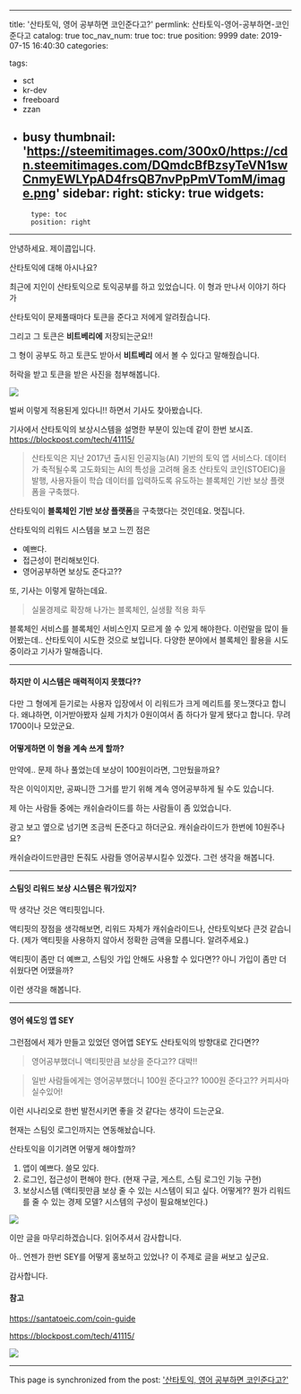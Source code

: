 
---
title: '산타토익, 영어 공부하면 코인준다고?'
permlink: 산타토익-영어-공부하면-코인준다고
catalog: true
toc_nav_num: true
toc: true
position: 9999
date: 2019-07-15 16:40:30
categories:

tags:
- sct
- kr-dev
- freeboard
- zzan
- busy
thumbnail: 'https://steemitimages.com/300x0/https://cdn.steemitimages.com/DQmdcBfBzsyTeVN1swCnmyEWLYpAD4frsQB7nvPpPmVTomM/image.png'
sidebar:
    right:
        sticky: true
widgets:
    -
        type: toc
        position: right
---


안녕하세요. 제이콥입니다.

산타토익에 대해 아시나요? 

최근에 지인이 산타토익으로 토익공부를 하고 있었습니다. 이 형과 만나서 이야기 하다가

산타토익이 문제풀때마다 토큰을 준다고 저에게 알려줬습니다.

그리고 그 토큰은 **비트베리에** 저장되는군요!!

그 형이 공부도 하고 토큰도 받아서 **비트베리** 에서 볼 수 있다고 말해줬습니다. 

허락을 받고 토큰을 받은 사진을 첨부해봅니다.

![](https://steemitimages.com/300x0/https://cdn.steemitimages.com/DQmdcBfBzsyTeVN1swCnmyEWLYpAD4frsQB7nvPpPmVTomM/image.png)

벌써 이렇게 적용된게 있다니!! 하면서 기사도 찾아봤습니다.

기사에서 산타토익의 보상시스템을 설명한 부분이 있는데 같이 한번 보시죠.
https://blockpost.com/tech/41115/

> 산타토익은 지난 2017년 출시된 인공지능(AI) 기반의 토익 앱 서비스다. 데이터가 축적될수록 고도화되는 AI의 특성을 고려해 올초 산타토익 코인(STOEIC)을 발행, 사용자들이 학습 데이터를 입력하도록 유도하는 블록체인 기반 보상 플랫폼을 구축했다.

산타토익이 **블록체인 기반 보상 플랫폼**을 구축했다는 것인데요. 멋집니다.

산타토익의 리워드 시스템을 보고 느낀 점은
* 예쁘다.
* 접근성이 편리해보인다.
* 영어공부하면 보상도 준다고??


또, 기사는 이렇게 말하는데요.
> 실물경제로 확장해 나가는 블록체인, 실생활 적용 화두

블록체인 서비스를 블록체인 서비스인지 모르게 쓸 수 있게 해야한다. 이런말을 많이 들어봤는데.. 산타토익이 시도한 것으로 보입니다. 다양한 분야에서 블록체인 활용을 시도중이라고 기사가 말해줍니다.

---

#### 하지만 이 시스템은 매력적이지 못했다??

다만 그 형에게 듣기로는 사용자 입장에서 이 리워드가 크게 메리트를 못느꼇다고 합니다. 왜냐하면, 이거받아봤자 실제 가치가 0원이여서 좀 하다가 말게 됐다고 합니다. 무려 1700이나 모았군요.

#### 어떻게하면 이 형을 계속 쓰게 할까?

만약에.. 문제 하나 풀었는데 보상이 100원이라면, 그만뒀을까요?

작은 이익이지만, 공짜니깐 그거를 받기 위해 계속 영어공부하게 될 수도 있습니다. 

제 아는 사람들 중에는 캐쉬슬라이드를 하는 사람들이 좀 있었습니다.

광고 보고 옆으로 넘기면 조금씩 돈준다고 하더군요. 캐쉬슬라이드가 한번에 10원주나요?

캐쉬슬라이드만큼만 돈줘도 사람들 영어공부시킬수 있겠다. 그런 생각을 해봅니다.

---

#### 스팀잇 리워드 보상 시스템은 뭐가있지?

딱 생각난 것은  액티핏입니다.

액티핏의 장점을 생각해보면, 리워드 자체가 캐쉬슬라이드나, 산타토익보다 큰것 같습니다. (제가 액티핏을 사용하지 않아서 정확한 금액을 모릅니다. 알려주세요.)

액티핏이 좀만 더 예쁘고, 스팀잇 가입 안해도 사용할 수 있다면?? 아니 가입이 좀만 더 쉬웠다면 어땠을까?

이런 생각을 해봅니다.

---

#### 영어 쉐도잉 앱 SEY

그런점에서 제가 만들고 있었던 영어앱 SEY도 산타토익의 방향대로 간다면?? 

> 영어공부했더니 액티핏만큼 보상을 준다고?? 대박!!  

> 일반 사람들에게는 영어공부했더니 100원 준다고?? 1000원 준다고?? 커피사마실수있어!

이런 시나리오로 한번 발전시키면 좋을 것 같다는 생각이 드는군요.

현재는 스팀잇 로그인까지는 연동해놨습니다. 

산타토익을 이기려면 어떻게 해야할까?
1. 앱이 예쁘다. 쓸모 있다.
2. 로그인, 접근성이 편해야 한다. (현재 구글, 게스트, 스팀 로그인 기능 구현)
3. 보상시스템 (액티핏만큼 보상 줄 수 있는 시스템이 되고 싶다. 어떻게?? 뭔가 리워드를 줄 수 있는 경제 모델? 시스템의 구성이 필요해보인다.)


![](https://cdn.steemitimages.com/DQmQ5bAqpSUwXmyACUSoSemiM8ifEKasahXLtezqKT8pnAr/image.png)

이만 글을 마무리하겠습니다. 읽어주셔서 감사합니다.

아.. 언젠가 한번 SEY를 어떻게 홍보하고 있었나? 이 주제로 글을 써보고 싶군요.

감사합니다.


#### 참고

https://santatoeic.com/coin-guide

https://blockpost.com/tech/41115/

<a href="https://play.google.com/store/apps/details?id=com.app.sm.speakingmaster" ><img src="https://files.steempeak.com/file/steempeak/jacobyu/niMakHKY-image.png" /></a>

- - -

This page is synchronized from the post: ['산타토익, 영어 공부하면 코인준다고?'](https://steempeak.com/@jacobyu/6be1mu)
